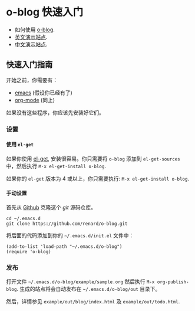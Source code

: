 # o-blog 快速入门

- 如何使用 [o-blog](https://github.com/renard/o-blog).
- [英文演示站点](http://renard.github.com/o-blog).
- [中文演示站点](http://exaos.github.com/o-blog).


## 快速入门指南
开始之前，你需要有：

- [emacs](http:www.gnu.org/s/emacs) (假设你已经有了)
- [org-mode](http://orgmode.org/) (同上)

如果没有这些程序，你应该先安装好它们。

### 设置

#### 使用 `el-get`

如果你使用 [el-get](https://github.com/dimitri/el-get), 安装很容易。你只需要将
`o-blog` 添加到 `el-get-sources` 中，然后执行 `M-x el-get-install o-blog`.

如果你的 `el-get` 版本为 4 或以上，你只需要执行: `M-x el-get-install o-blog`.

#### 手动设置
首先从 [Github](http://github.com) 克隆这个 *git* 源码仓库。

```
cd ~/.emacs.d
git clone https://github.com/renard/o-blog.git
```

将后面的代码添加到你的 `~/.emacs.d/init.el` 文件中：

```
(add-to-list 'load-path "~/.emacs.d/o-blog")
(require 'o-blog)
```

### 发布

打开文件 `~/.emacs.d/o-blog/example/sample.org` 然后执行 `M-x org-publish-blog`.
生成的站点将会自动发布在 `~/.emacs.d/o-blog/out` 目录下。

然后，详情参见 `example/out/blog/index.html` 及 `example/out/todo.html`.
